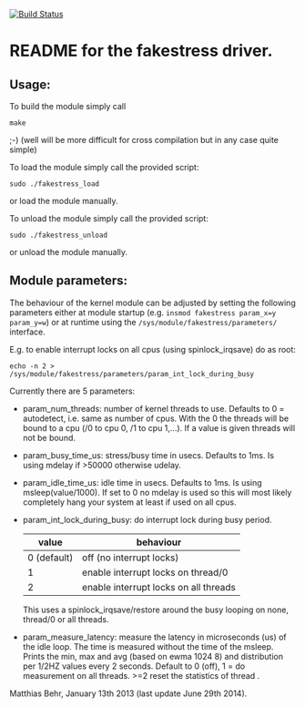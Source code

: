 [![Build Status](https://travis-ci.org/mbehr1/fakestress.svg?branch=master)](https://travis-ci.org/mbehr1/fakestress)

README for the fakestress driver.
=================================

Usage:
------
To build the module simply call

`make`

;-) (well will be more difficult for cross compilation but in any case quite simple)

To load the module simply call the provided script:

`sudo ./fakestress_load`

or load the module manually.

To unload the module simply call the provided script:

`sudo ./fakestress_unload`

or unload the module manually.

Module parameters:
------------------
The behaviour of the kernel module can be adjusted by setting the following parameters
either at module startup (e.g. `insmod fakestress param_x=y param_y=w`)
or at runtime using the `/sys/module/fakestress/parameters/` interface.

E.g. to enable interrupt locks on all cpus (using spinlock_irqsave) do as root:

`echo -n 2 > /sys/module/fakestress/parameters/param_int_lock_during_busy`

Currently there are 5 parameters:
- param_num_threads: number of kernel threads to use. Defaults to 0 = autodetect, i.e. same as number of cpus.
 With the 0 the threads will be bound to a cpu (/0 to cpu 0, /1 to cpu 1,...). If a value is given threads
 will not be bound.

- param_busy_time_us: stress/busy time in usecs. Defaults to 1ms. Is using mdelay if >50000 otherwise udelay.

- param_idle_time_us: idle time in usecs. Defaults to 1ms. Is using msleep(value/1000). If set to 0 no mdelay is
 used so this will most likely completely hang your system at least if used on all cpus.

- param_int_lock_during_busy: do interrupt lock during busy period. 

  value | behaviour
  ----- | ---------
  0 (default) | off (no interrupt locks)
  1 | enable interrupt locks on thread/0
  2 | enable interrupt locks on all threads

  This uses a spinlock_irqsave/restore around the busy looping on none, thread/0 or all threads.

- param_measure_latency: measure the latency in microseconds (us) of the idle loop. The time is measured without
 the time of the msleep. Prints the min, max and avg (based on ewma 1024 8) and distribution per 1/2HZ values every 2 seconds.
 Default to 0 (off), 1 = do measurement on all threads. >=2 reset the statistics of thread <id-2>.
 

Matthias Behr, January 13th 2013 (last update June 29th 2014). 
 
